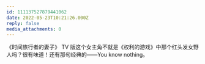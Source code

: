 ```yaml
---
id: 111137527879441062
date: 2022-05-23T10:21:26.000Z
reply: false
media_attachments: 0
---
```


《时间旅行者的妻子》 TV 版这个女主角不就是《权利的游戏》中那个红头发女野人吗？很有味道！还有那句经典的——You know nothing。

